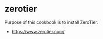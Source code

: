 zerotier
================

Purpose of this cookbook is to install ZeroTier:
- https://www.zerotier.com/
